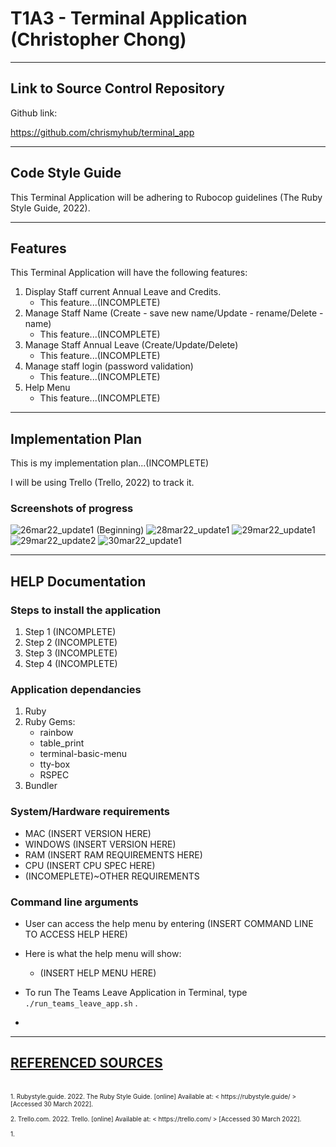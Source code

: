 # T1A3 - Terminal Application (Christopher Chong)
---

 ## Link to Source Control Repository

Github link:

https://github.com/chrismyhub/terminal_app

---

## Code Style Guide
This Terminal Application will be adhering to Rubocop guidelines (The Ruby Style Guide, 2022).
  

---
## Features	
This Terminal Application will have the following features:

1. Display Staff current Annual Leave and Credits.
   - This feature...(INCOMPLETE) 
2. Manage Staff Name (Create - save new name/Update - rename/Delete -name)
   - This feature...(INCOMPLETE) 
3. Manage Staff Annual Leave (Create/Update/Delete)
   - This feature...(INCOMPLETE) 
4. Manage staff login (password validation)
   - This feature...(INCOMPLETE) 
5. Help Menu
   - This feature...(INCOMPLETE) 


---
## Implementation Plan	
This is my implementation plan...(INCOMPLETE)

I will be using Trello (Trello, 2022) to track it.

### Screenshots of progress

<img src="26mar22_1.png" alt="26mar22_update1 (Beginning)" title="">

<img src="28mar22_1.png" alt="28mar22_update1" title="">

<img src="29mar22_1.png" alt="29mar22_update1" title="">

<img src="29mar22_2.png" alt="29mar22_update2" title="">

<img src="30mar22_1.png" alt="30mar22_update1" title="">


---
## HELP Documentation

### Steps to install the application
1. Step 1 (INCOMPLETE)
2. Step 2 (INCOMPLETE)
3. Step 3 (INCOMPLETE)
4. Step 4 (INCOMPLETE)

### Application dependancies
1. Ruby
2. Ruby Gems:
   - rainbow
   - table_print
   - terminal-basic-menu
   - tty-box
   - RSPEC
3. Bundler

### System/Hardware requirements
- MAC (INSERT VERSION HERE)
- WINDOWS (INSERT VERSION HERE)
- RAM (INSERT RAM REQUIREMENTS HERE)
- CPU (INSERT CPU SPEC HERE)
- (INCOMEPLETE)~OTHER REQUIREMENTS

### Command line arguments
- User can access the help menu by entering (INSERT COMMAND LINE TO ACCESS HELP HERE)
- Here is what the help menu will show:
  - (INSERT HELP MENU HERE)

- To run The Teams Leave Application in Terminal, type ```./run_teams_leave_app.sh```  .
-  
  

 ---
 ## <u>REFERENCED SOURCES</u>
<br>
<font size="1">
1.  Rubystyle.guide. 2022. The Ruby Style Guide. [online] Available at: < https://rubystyle.guide/ > [Accessed 30 March 2022].
<br>
<br>
2.  Trello.com. 2022. Trello. [online] Available at: < https://trello.com/ > [Accessed 30 March 2022].
<br>
<br>
1.  
<br>
<br>


